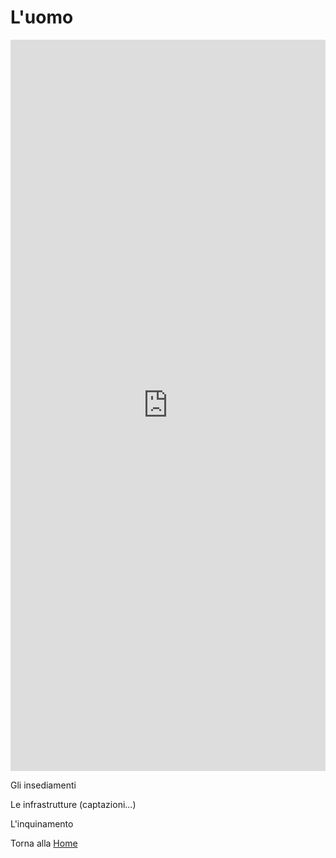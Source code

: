 # L'uomo

<iframe src="https://preview.p5js.org/Berg_/embed/8l88e4gse" style = "height: 30%; width: 100%; border: none;"></iframe>



Gli insediamenti

Le infrastrutture (captazioni...)

L'inquinamento








Torna alla [Home](https://bergsound.github.io/MontiPicentiniDigitali/)



